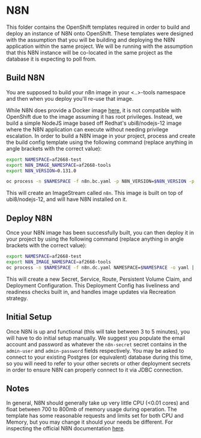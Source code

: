 # N8N

This folder contains the OpenShift templates required in order to build and deploy an instance of N8N onto OpenShift. These templates were designed with the assumption that you will be building and deploying the N8N application within the same project. We will be running with the assumption that this N8N instance will be co-located in the same project as the database it is expecting to poll from.

## Build N8N

You are supposed to build your n8n image in your <..>-tools namespace and then when you deploy you'll re-use that image.

While N8N does provide a Docker image [here](https://hub.docker.com/r/n8nio/n8n), it is not compatible with OpenShift due to the image assuming it has root privileges. Instead, we build a simple NodeJS image based off Redhat's ubi8/nodejs-12 image where the N8N application can execute without needing privilege escalation. In order to build a N8N image in your project, process and create the build config template using the following command (replace anything in angle brackets with the correct value):

```sh
export NAMESPACE=af2668-test
export N8N_IMAGE_NAMESPACE=af2668-tools
export N8N_VERSION=0.131.0

oc process -n $NAMESPACE -f n8n.bc.yaml -p N8N_VERSION=$N8N_VERSION -p N8N_IMAGE_NAMESPACE=$N8N_IMAGE_NAMESPACE -o yaml | oc apply -n $NAMESPACE -f -
```

This will create an ImageStream called `n8n`. This image is built on top of ubi8/nodejs-12, and will have N8N installed on it.

## Deploy N8N

Once your N8N image has been successfully built, you can then deploy it in your project by using the following command (replace anything in angle brackets with the correct value):

```sh
export NAMESPACE=af2668-test
export N8N_IMAGE_NAMESPACE=af2668-tools
oc process -n $NAMESPACE -f n8n.dc.yaml NAMESPACE=$NAMESPACE -o yaml | oc apply -n $NAMESPACE -f -
```

This will create a new Secret, Service, Route, Persistent Volume Claim, and Deployment Configuration. This Deployment Config has liveliness and readiness checks built in, and handles image updates via Recreation strategy.

## Initial Setup

Once N8N is up and functional (this will take between 3 to 5 minutes), you will have to do initial setup manually. We suggest you populate the email account and password as whatever the `n8n-secret` secret contains in the `admin-user` and `admin-password` fields respectively. You may be asked to connect to your existing Postgres (or equivalent) database during this time, so you will need to refer to your other secrets or other deployment secrets in order to ensure N8N can properly connect to it via JDBC connection.

## Notes

In general, N8N should generally take up very little CPU (<0.01 cores) and float between 700 to 800mb of memory usage during operation. The template has some reasonable requests and limits set for both CPU and Memory, but you may change it should your needs be different. For inspecting the official N8N documentation [here](https://docs.n8n.io/).

